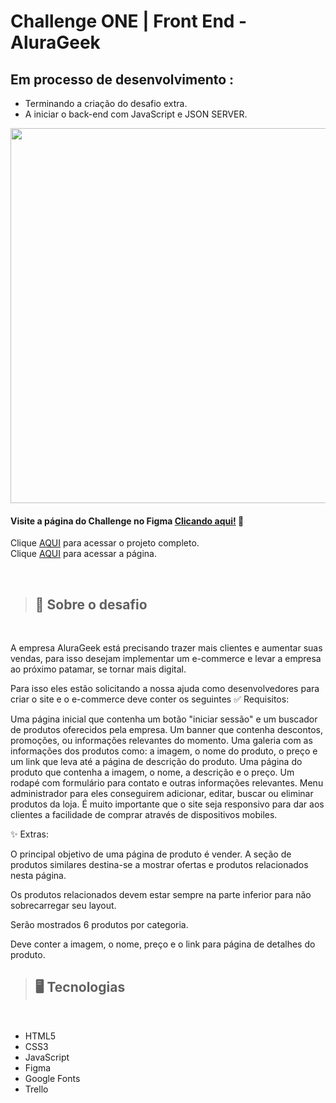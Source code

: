 # Challenge ONE | Front End - AluraGeek
## Em processo de desenvolvimento :
  - Terminando a criação do desafio extra.
  - A iniciar o back-end com JavaScript e JSON SERVER.


<p align="center" >
     <img width="600" heigth="600" src="https://user-images.githubusercontent.com/91544872/153613540-e40cf007-c8ee-4b30-b4b9-e164e9cef239.png">
</p>

#### Visite a página do Challenge no Figma [Clicando aqui!](https://www.figma.com/file/itJpWbvHxSUcUeMPy1lmof/AluraGeek?node-id=0%3A1&mode=dev) 📃


Clique [AQUI](https://github.com/thiagofeldner/AluraGeek/) para acessar o projeto completo.
<br>
Clique [AQUI](https://thiagofeldner.github.io/AluraGeek/) para acessar a página.


<br>

> ## 📝 Sobre o desafio
<br>

A empresa AluraGeek está precisando trazer mais clientes e aumentar suas vendas, para isso desejam implementar um e-commerce e levar a empresa ao próximo patamar, se tornar mais digital.

Para isso eles estão solicitando a nossa ajuda como desenvolvedores para criar o site e o e-commerce deve conter os seguintes ✅ Requisitos:

Uma página inicial que contenha um botão "iniciar sessão" e um buscador de produtos oferecidos pela empresa.
Um banner que contenha descontos, promoções, ou informações relevantes do momento.
Uma galeria com as informações dos produtos como: a imagem, o nome do produto, o preço e um link que leva até a página de descrição do produto.
Uma página do produto que contenha a imagem, o nome, a descrição e o preço.
Um rodapé com formulário para contato e outras informações relevantes.
Menu administrador para eles conseguirem adicionar, editar, buscar ou eliminar produtos da loja.
É muito importante que o site seja responsivo para dar aos clientes a facilidade de comprar através de dispositivos mobiles.


✨ Extras:

O principal objetivo de uma página de produto é vender. A seção de produtos similares destina-se a mostrar ofertas e produtos relacionados nesta página.

Os produtos relacionados devem estar sempre na parte inferior para não sobrecarregar seu layout.

Serão mostrados 6 produtos por categoria.

Deve conter a imagem, o nome, preço e o link para página de detalhes do produto. 


> ## 🖥️ Tecnologias
<br>

- HTML5
- CSS3
- JavaScript
- Figma
- Google Fonts
- Trello


